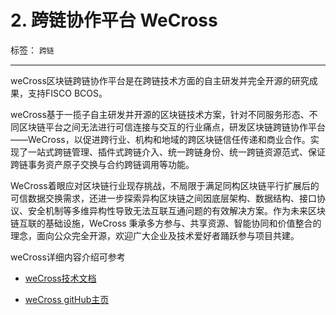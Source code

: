 # 2. 跨链协作平台 WeCross
标签： ``跨链``

------
weCross区块链跨链协作平台是在跨链技术方面的自主研发并完全开源的研究成果，支持FISCO BCOS。

weCross基于一揽子自主研发并开源的区块链技术方案，针对不同服务形态、不同区块链平台之间无法进行可信连接与交互的行业痛点，研发区块链跨链协作平台——WeCross，以促进跨行业、机构和地域的跨区块链信任传递和商业合作。实现了一站式跨链管理、插件式跨链介入、统一跨链身份、统一跨链资源范式、保证跨链事务资产原子交换与合约跨链调用等功能。

WeCross着眼应对区块链行业现存挑战，不局限于满足同构区块链平行扩展后的可信数据交换需求，还进一步探索异构区块链之间因底层架构、数据结构、接口协议、安全机制等多维异构性导致无法互联互通问题的有效解决方案。作为未来区块链互联的基础设施，WeCross 秉承多方参与、共享资源、智能协同和价值整合的理念，面向公众完全开源，欢迎广大企业及技术爱好者踊跃参与项目共建。

weCross详细内容介绍可参考

- [weCross技术文档](https://wecross.readthedocs.io/zh_CN/latest/index.html)

- [weCross gitHub主页](https://github.com/WeBankBlockchain/WeCross)